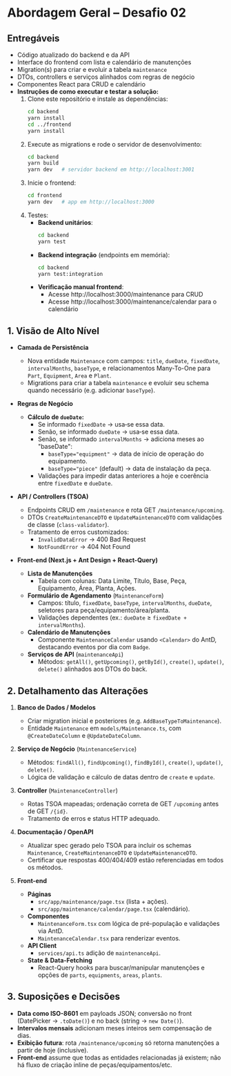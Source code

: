 # Abordagem Geral – Desafio 02

## Entregáveis
- Código atualizado do backend e da API  
- Interface do frontend com lista e calendário de manutenções  
- Migration(s) para criar e evoluir a tabela `maintenance`  
- DTOs, controllers e serviços alinhados com regras de negócio  
- Componentes React para CRUD e calendário  
- **Instruções de como executar e testar a solução:**
  1. Clone este repositório e instale as dependências:
     ```bash
     cd backend
     yarn install
     cd ../frontend
     yarn install
     ```
  2. Execute as migrations e rode o servidor de desenvolvimento:
     ```bash
     cd backend
     yarn build
     yarn dev   # servidor backend em http://localhost:3001
     ```
  3. Inicie o frontend:
     ```bash
     cd frontend
     yarn dev   # app em http://localhost:3000
     ```
  4. Testes:
     - **Backend unitários**:
       ```bash
       cd backend
       yarn test
       ```
     - **Backend integração** (endpoints em memória):
       ```bash
       cd backend
       yarn test:integration
       ```
     - **Verificação manual frontend**:
       - Acesse http://localhost:3000/maintenance para CRUD
       - Acesse http://localhost:3000/maintenance/calendar para o calendário
       
## 1. Visão de Alto Nível  
- **Camada de Persistência**  
  - Nova entidade `Maintenance` com campos: `title`, `dueDate`, `fixedDate`, `intervalMonths`, `baseType`, e relacionamentos Many-To-One para `Part`, `Equipment`, `Area` e `Plant`.  
  - Migrations para criar a tabela `maintenance` e evoluir seu schema quando necessário (e.g. adicionar `baseType`).

- **Regras de Negócio**  
  - **Cálculo de `dueDate`:**  
    - Se informado `fixedDate` → usa‐se essa data.  
    - Senão, se informado `dueDate` → usa‐se essa data.  
    - Senão, se informado `intervalMonths` → adiciona meses ao "baseDate":  
      - `baseType="equipment"` → data de início de operação do equipamento.  
      - `baseType="piece"` (default) → data de instalação da peça.  
    - Validações para impedir datas anteriores a hoje e coerência entre `fixedDate` e `dueDate`.

- **API / Controllers (TSOA)**  
  - Endpoints CRUD em `/maintenance` e rota GET `/maintenance/upcoming`.  
  - DTOs `CreateMaintenanceDTO` e `UpdateMaintenanceDTO` com validações de classe (`class-validator`).  
  - Tratamento de erros customizados:  
    - `InvalidDataError` → 400 Bad Request  
    - `NotFoundError` → 404 Not Found  

- **Front-end (Next.js + Ant Design + React-Query)**  
  - **Lista de Manutenções**  
    - Tabela com colunas: Data Limite, Título, Base, Peça, Equipamento, Área, Planta, Ações.  
  - **Formulário de Agendamento** (`MaintenanceForm`)  
    - Campos: título, `fixedDate`, `baseType`, `intervalMonths`, `dueDate`, seletores para peça/equipamento/área/planta.  
    - Validações dependentes (ex.: `dueDate` ≥ `fixedDate + intervalMonths`).  
  - **Calendário de Manutenções**  
    - Componente `MaintenanceCalendar` usando `<Calendar>` do AntD, destacando eventos por dia com `Badge`.  
  - **Serviços de API** (`maintenanceApi`)  
    - Métodos: `getAll()`, `getUpcoming()`, `getById()`, `create()`, `update()`, `delete()` alinhados aos DTOs do back.

## 2. Detalhamento das Alterações

1. **Banco de Dados / Modelos**  
   - Criar migration inicial e posteriores (e.g. `AddBaseTypeToMaintenance`).  
   - Entidade `Maintenance` em `models/Maintenance.ts`, com `@CreateDateColumn` e `@UpdateDateColumn`.

2. **Serviço de Negócio** (`MaintenanceService`)  
   - Métodos: `findAll()`, `findUpcoming()`, `findById()`, `create()`, `update()`, `delete()`.  
   - Lógica de validação e cálculo de datas dentro de `create` e `update`.  

3. **Controller** (`MaintenanceController`)  
   - Rotas TSOA mapeadas; ordenação correta de GET `/upcoming` antes de GET `/{id}`.  
   - Tratamento de erros e status HTTP adequado.

4. **Documentação / OpenAPI**  
   - Atualizar spec gerado pelo TSOA para incluir os schemas `Maintenance`, `CreateMaintenanceDTO` e `UpdateMaintenanceDTO`.  
   - Certificar que respostas 400/404/409 estão referenciadas em todos os métodos.

5. **Front-end**  
   - **Páginas**  
     - `src/app/maintenance/page.tsx` (lista + ações).  
     - `src/app/maintenance/calendar/page.tsx` (calendário).  
   - **Componentes**  
     - `MaintenanceForm.tsx` com lógica de pré-população e validações via AntD.  
     - `MaintenanceCalendar.tsx` para renderizar eventos.  
   - **API Client**  
     - `services/api.ts` adição de `maintenanceApi`.  
   - **State & Data-Fetching**  
     - React-Query hooks para buscar/manipular manutenções e opções de `parts`, `equipments`, `areas`, `plants`.  

## 3. Suposições e Decisões

- **Data como ISO-8601** em payloads JSON; conversão no front (DatePicker → `.toDate()`) e no back (string → `new Date()`).  
- **Intervalos mensais** adicionam meses inteiros sem compensação de dias.  
- **Exibição futura**: rota `/maintenance/upcoming` só retorna manutenções a partir de hoje (inclusive).  
- **Front-end** assume que todas as entidades relacionadas já existem; não há fluxo de criação inline de peças/equipamentos/etc.  
